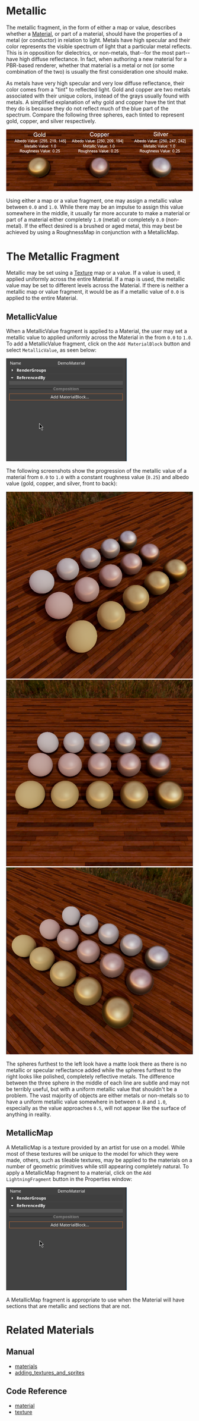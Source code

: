 # Metallic
The metallic fragment, in the form of either a map or value, describes whether a [Material](https://plasmaengine.github.io/PlasmaDocs/Manual/graphics/materials.markdown), or part of a material, should have the properties of a metal (or conductor) in relation to light. Metals have high specular and their color represents the visible spectrum of light that a particular metal reflects. This is in opposition for dielectrics, or non-metals, that--for the most part--have high diffuse reflectance. In fact, when authoring a new material for a PBR-based renderer, whether that material is a metal or not (or some combination of the two) is usually the first consideration one should make.

As metals have very high specular and very low diffuse reflectance, their color comes from a "tint" to reflected light. Gold and copper are two metals associated with their unique colors, instead of the grays usually found with metals. A simplified explanation of why gold and copper have the tint that they do is because they do not reflect much of the blue part of the spectrum. Compare the following three spheres, each tinted to represent gold, copper, and silver respectively.

![Metallic_Overview_Spheres](https://raw.githubusercontent.com/PlasmaEngine/PlasmaDocs/master/media/28444.png)

Using either a map or a value fragment, one may assign a metallic value between `0.0` and `1.0`. While there may be an impulse to assign this value somewhere in the middle, it usually far more accurate to make a material or part of a material either completely `1.0` (metal) or completely `0.0` (non-metal). If the effect desired is a brushed or aged metal, this may best be achieved by using a RoughnessMap in conjunction with a MetallicMap. 

# The Metallic Fragment

Metallic may be set using a [Texture](https://github.com/PlasmaEngine/PlasmaDocs/tree/master/docs/C%2B%2B/code_reference/class_reference/texture.markdown) map or a value. If a value is used, it applied uniformly across the entire Material. If a map is used, the metallic value may be set to different levels across the Material.  If there is neither a metallic map or value fragment, it would be as if a metallic value of `0.0` is applied to the entire Material.

## MetallicValue

When a MetallicValue fragment is applied to a Material, the user may set a metallic value to applied uniformly across the Material in the from `0.0` to `1.0`. To add a MetallicValue fragment, click on the `Add MaterialBlock` button and select `MetallicValue`, as seen below:

![AddValue](https://raw.githubusercontent.com/PlasmaEngine/PlasmaDocs/master/media/47838.gif)

The following screenshots show the progression of the metallic value of a material from `0.0` to `1.0` with a constant roughness value (`0.25`) and albedo value (gold, copper, and silver, front to back):

![MetalTriA](https://raw.githubusercontent.com/PlasmaEngine/PlasmaDocs/master/media/28438.png) ![MetalTriB](https://raw.githubusercontent.com/PlasmaEngine/PlasmaDocs/master/media/28440.png) ![MetalTriC](https://raw.githubusercontent.com/PlasmaEngine/PlasmaDocs/master/media/28442.png)

The spheres furthest to the left look have a matte look there as there is no metallic or specular reflectance added while the spheres furthest to the right looks like polished, completely reflective metals. The difference between the three sphere in the middle of each line are subtle and may not be terribly useful, but with a uniform metallic value that shouldn't be a problem. The vast majority of objects are either metals or non-metals so to have a uniform metallic value somewhere in between `0.0` and `1.0`, especially as the value approaches `0.5`, will not appear like the surface of anything in reality.

## MetallicMap

A MetallicMap is a texture provided by an artist for use on a model. While most of these textures will be unique to the model for which they were made, others, such as tileable textures, may be applied to the materials on a number of geometric primitives while still appearing completely natural. To apply a MetallicMap fragment to a material, click on the `Add LightningFragment` button in the Properties window:

![AddMap](https://raw.githubusercontent.com/PlasmaEngine/PlasmaDocs/master/media/47848.gif)

A MetallicMap fragment is appropriate to use when the Material will have sections that are metallic and sections that are not. 

# Related Materials

## Manual
- [materials](https://plasmaengine.github.io/PlasmaDocs/Manual/graphics/materials.markdown)
- [adding_textures_and_sprites](https://plasmaengine.github.io/PlasmaDocs/Manual/graphics/adding_assets/adding_textures_and_sprites.markdown)

## Code Reference
- [material](https://github.com/PlasmaEngine/PlasmaDocs/tree/master/docs/C%2B%2B/code_reference/class_reference/material.markdown)
- [texture](https://github.com/PlasmaEngine/PlasmaDocs/tree/master/docs/C%2B%2B/code_reference/class_reference/texture.markdown) 
